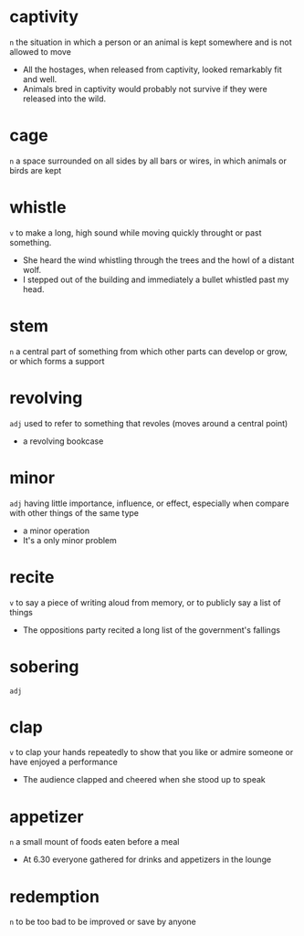 # captivity
`n` the situation in which a person or an animal is kept somewhere and is not allowed to move
* All the hostages, when released from captivity, looked remarkably fit and well.
* Animals bred in captivity would probably not survive if they were released into the wild.

# cage
`n` a space surrounded on all sides by all bars or wires, in which animals or birds are kept

# whistle
`v` to make a long, high sound while moving quickly throught or past something.
* She heard the wind whistling through the trees and the howl of a distant wolf.
* I stepped out of the building and immediately a bullet whistled past my head.

# stem
`n` a central part of something from which other parts can develop or grow, or which forms a support

# revolving
`adj` used to refer to something that revoles (moves around a central point)
* a revolving bookcase

# minor
`adj` having little importance, influence, or effect, especially when compare with other things of the same type
* a minor operation
* It's a only minor problem

# recite
`v` to say a piece of writing aloud from memory, or to publicly say a list of things
* The oppositions party recited a long list of the government's fallings
  
# sobering
`adj`

# clap
`v` to clap your hands repeatedly to show that you like or admire someone or have enjoyed a performance
* The audience clapped and cheered when she stood up to speak

# appetizer
`n` a small mount of foods eaten before a meal
* At 6.30 everyone gathered for drinks and appetizers in the lounge

# redemption
`n` to be too bad to be improved or save by anyone

